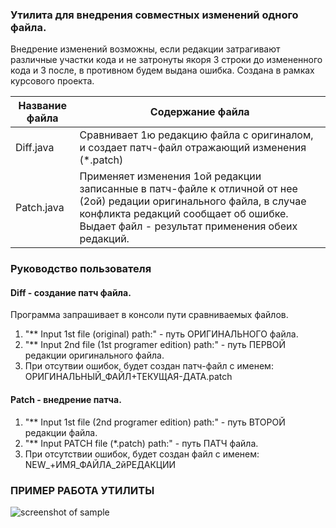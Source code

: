 ###  Утилита для внедрения совместных изменений одного файла.
Внедрение изменений возможны, если редакции затрагивают различные участки кода и не затронуты якоря 3 строки до измененного кода и 3 после, в противном будем выдана ошибка.
Создана в рамках курсового проекта.

Название файла  | Содержание файла
----------------|----------------------
Diff.java       | Сравнивает 1ю редакцию файла с оригиналом, и создает патч-файл отражающий изменения (*.patch)
Patch.java      | Применяет изменения 1ой редакции записанные в патч-файле к отличной от нее (2ой) редации оригинального файла, в случае конфликта редакций сообщает об ошибке. Выдает  файл - результат применения обеих редакций.

### Руководство пользователя

#### Diff  - создание патч файла.
Программа запрашивает в консоли пути сравниваемых файлов.
1. "** Input 1st file (original) path:" - путь ОРИГИНАЛЬНОГО файла.
2. "** Input 2nd file (1st programer edition) path:" - путь ПЕРВОЙ редакции оригинального файла.
3. При отсутвии ошибок, будет создан патч-файл с именем: ОРИГИНАЛЬНЫЙ_ФАЙЛ+ТЕКУЩАЯ-ДАТА.patch 

#### Patch  - внедрение патча.
1. "** Input 1st file (2nd programer edition) path:" - путь ВТОРОЙ редакции файла.
2. "** Input PATCH file (*.patch) path:" - путь ПАТЧ файла.
3. При отсутствии ошибок, будет создан файл с именем: NEW_+ИМЯ_ФАЙЛА_2йРЕДАКЦИИ 


### ПРИМЕР РАБОТА УТИЛИТЫ
![screenshot of sample](http://easy4you.ru/pic/1stEXM.png)
